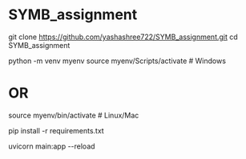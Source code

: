 # SYMB_assignment

git clone https://github.com/yashashree722/SYMB_assignment.git
cd SYMB_assignment

python -m venv myenv
source myenv/Scripts/activate   # Windows
# OR
source myenv/bin/activate       # Linux/Mac



<!-- install  requirements  -->
pip install -r requirements.txt



<!-- Running the application -->
uvicorn main:app --reload
